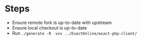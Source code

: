 # Steps 
- Ensure remote fork is up-to-date with upstream
- Ensure local checkout is up-to-date
- Run `./generate -R -vvv ../ExactOnline/exact-php-client/`